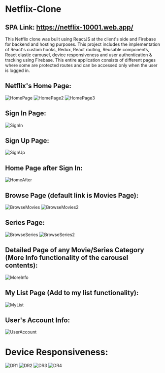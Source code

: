 # Netflix-Clone

## SPA Link: https://netflix-10001.web.app/

This Netflix clone was built using ReactJS at the client's side and Firebase for backend and hosting purposes. This project includes the implementation of React's custom hooks, Redux, React routing, Reusable components, React elastic carousel, device responsiveness and user authentication & tracking using Firebase.
This entire application consists of different pages where some are protected routes and can be accessed only when the user is logged in.

## Netflix's Home Page:
![HomePage](https://user-images.githubusercontent.com/55687431/97045742-ed448a80-1593-11eb-92e4-4957b54fea08.JPG)
![HomePage2](https://user-images.githubusercontent.com/55687431/97047261-51684e00-1596-11eb-809c-bab4cfa0fc6b.JPG)
![HomePage3](https://user-images.githubusercontent.com/55687431/97047294-5d541000-1596-11eb-87da-85c30406df66.JPG)


## Sign In Page:
![SignIn](https://user-images.githubusercontent.com/55687431/97045786-03eae180-1594-11eb-8551-d349aeaf0b7f.JPG)


## Sign Up Page:
![SignUp](https://user-images.githubusercontent.com/55687431/97045817-12d19400-1594-11eb-8afc-be33f3419f9f.JPG)


## Home Page after Sign In:
![HomeAfter](https://user-images.githubusercontent.com/55687431/97045847-23820a00-1594-11eb-90b9-ea7b6b757b60.JPG)


## Browse Page (default link is Movies Page):
![BrowseMovies](https://user-images.githubusercontent.com/55687431/97046019-5cba7a00-1594-11eb-9a99-93f5283eba29.JPG)
![BrowseMovies2](https://user-images.githubusercontent.com/55687431/97046052-69d76900-1594-11eb-97cb-2d9b5be8e2ae.JPG)


## Series Page:
![BrowseSeries](https://user-images.githubusercontent.com/55687431/97046082-79ef4880-1594-11eb-86c4-bb1a23225d1f.JPG)
![BrowseSeries2](https://user-images.githubusercontent.com/55687431/97046110-84114700-1594-11eb-8b2f-3bc606d6b24f.JPG)


## Detailed Page of any Movie/Series Category (More Info functionality of the carousel contents):
![MoreInfo](https://user-images.githubusercontent.com/55687431/97046169-97bcad80-1594-11eb-8272-c97f91734b66.JPG)


## My List Page (Add to my list functionality):
![MyList](https://user-images.githubusercontent.com/55687431/97046252-b9b63000-1594-11eb-88e9-14704614e9c4.JPG)


## User's Account Info:
![UserAccount](https://user-images.githubusercontent.com/55687431/97046298-cc306980-1594-11eb-96bf-805326a183b1.JPG)


# Device Responsiveness:
![DR1](https://user-images.githubusercontent.com/55687431/97046783-86c06c00-1595-11eb-8f71-7d9080dfdc02.JPG)
![DR2](https://user-images.githubusercontent.com/55687431/97046807-93dd5b00-1595-11eb-90c4-9d2d763333f0.JPG)
![DR3](https://user-images.githubusercontent.com/55687431/97047080-09e1c200-1596-11eb-9423-10c23b3accdc.JPG)
![DR4](https://user-images.githubusercontent.com/55687431/97047522-c045a700-1596-11eb-9417-2f96a1939435.JPG)

